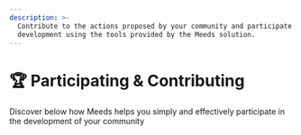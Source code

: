 ```yaml
---
description: >-
  Contribute to the actions proposed by your community and participate in its
  development using the tools provided by the Meeds solution.
---
```


# 🏆 Participating & Contributing

Discover below how Meeds helps you simply and effectively participate in the development of your community
